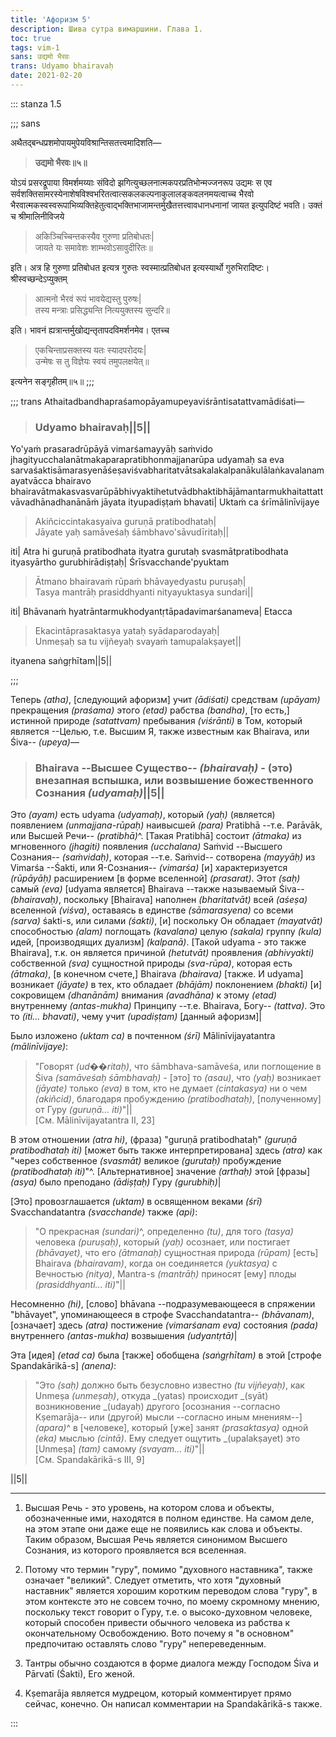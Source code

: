 ```yaml
---
title: 'Афоризм 5'
description: Шива сутра вимаршини. Глава 1.
toc: true
tags: vim-1
sans: उद्यमो भैरवः
trans: Udyamo bhairavaḥ
date: 2021-02-20
---
```


::: stanza 1.5


;;; sans

अथैतद्बन्धप्रशमोपायमुपेयविश्रान्तिसतत्त्वमादिशति—


> **उद्यमो भैरवः॥५॥**


योऽयं प्रसरद्रूपाया विमर्शमय्याः संविदो झगित्युच्छलनात्मकपरप्रतिभोन्मज्जनरूप उद्यमः स एव सर्वशक्तिसामरस्येनाशेषविश्वभरितत्वात्सकलकल्पनाकुलालङ्कवलनमयत्वाच्च भैरवो भैरवात्मकस्वस्वरूपाभिव्यक्तिहेतुत्वाद्भक्तिभाजामन्तर्मुखैतत्तत्त्वावधानधनानां जायत इत्युपदिष्टं भवति। उक्तं च श्रीमालिनीविजये

>अकिञ्चिच्चिन्तकस्यैव गुरुणा प्रतिबोधतः|    
जायते यः समावेशः शाम्भवोऽसावुदीरितः॥

इति। अत्र हि गुरुणा प्रतिबोधत इत्यत्र गुरुतः स्वस्मात्प्रतिबोधत इत्यस्यार्थो गुरुभिरादिष्टः। श्रीस्वच्छन्देऽप्युक्तम्

>आत्मनो भैरवं रूपं भावयेद्यस्तु पुरुषः|    
तस्य मन्त्राः प्रसिद्ध्यन्ति नित्ययुक्तस्य सुन्दरि॥

इति। भावनं ह्यत्रान्तर्मुखोद्यन्तृतापदविमर्शनमेव। एतच्च

>एकचिन्ताप्रसक्तस्य यतः स्यादपरोदयः|    
उन्मेषः स तु विज्ञेयः स्वयं तमुपलक्षयेत्॥

इत्यनेन सङ्गृहीतम्॥५॥
;;;


;;; trans
Athaitadbandhapraśamopāyamupeyaviśrāntisatattvamādiśati—


>### Udyamo bhairavaḥ||5||


Yo'yaṁ prasaradrūpāyā vimarśamayyāḥ saṁvido jhagityucchalanātmakaparapratibhonmajjanarūpa udyamaḥ sa eva sarvaśaktisāmarasyenāśeṣaviśvabharitatvātsakalakalpanākulālaṅkavalanamayatvācca bhairavo bhairavātmakasvasvarūpābhivyaktihetutvādbhaktibhājāmantarmukhaitattattvāvadhānadhanānāṁ jāyata ityupadiṣṭaṁ bhavati| Uktaṁ ca śrīmālinīvijaye

>Akiñciccintakasyaiva guruṇā pratibodhataḥ|    
Jāyate yaḥ samāveśaḥ śāmbhavo'sāvudīritaḥ||

iti| Atra hi guruṇā pratibodhata ityatra gurutaḥ svasmātpratibodhata ityasyārtho gurubhirādiṣṭaḥ| Śrīsvacchande'pyuktam

>Ātmano bhairavaṁ rūpaṁ bhāvayedyastu puruṣaḥ|    
Tasya mantrāḥ prasiddhyanti nityayuktasya sundari||

iti| Bhāvanaṁ hyatrāntarmukhodyantṛtāpadavimarśanameva| Etacca

>Ekacintāprasaktasya yataḥ syādaparodayaḥ|    
Unmeṣaḥ sa tu vijñeyaḥ svayaṁ tamupalakṣayet||

ityanena saṅgṛhītam||5||

;;; 




Теперь _(atha)_, [следующий афоризм] учит _(ādiśati)_ средствам _(upāyam)_ прекращения _(praśama)_ этого _(etad)_ рабства _(bandha)_, [то есть,] истинной природе _(satattvam)_ пребывания _(viśrānti)_ в Том, который является --Целью, т.е. Высшим Я, также известным как Bhairava, или Śiva-- _(upeya)_—


>### Bhairava --Высшее Существо-- _(bhairavaḥ)_ - (это) внезапная вспышка, или возвышение божественного Сознания _(udyamaḥ)_||5||


Это _(ayam)_ есть udyama _(udyamaḥ)_, который _(yaḥ)_ (является) появлением _(unmajjana-rūpaḥ)_ наивысшей _(para)_ Pratibhā --т.е. Parāvāk, или Высшей Речи-- _(pratibhā)_^. [Такая Pratibhā] состоит _(ātmaka)_ из мгновенного _(jhagiti)_ появления _(ucchalana)_ Saṁvid --Высшего Сознания-- _(saṁvidaḥ)_, которая --т.е. Saṁvid-- сотворена _(mayyāḥ)_ из Vimarśa --Śakti, или Я-Сознания-- _(vimarśa)_ [и] характеризуется _(rūpāyāḥ)_ расширением [в форме вселенной] _(prasarat)_. Этот _(saḥ)_ самый _(eva)_ [udyama является] Bhairava --также называемый Śiva-- _(bhairavaḥ)_, поскольку [Bhairava] наполнен _(bharitatvāt)_ всей _(aśeṣa)_ вселенной _(viśva)_, оставаясь в единстве _(sāmarasyena)_ со всеми _(sarva)_ śakti-s, или силами _(śakti)_, [и] поскольку Он обладает _(mayatvāt)_ способностью _(alam)_ поглощать _(kavalana)_ целую _(sakala)_ группу _(kula)_ идей, [производящих дуализм] _(kalpanā)_. [Такой udyama - это также Bhairava], т.к. он является причиной _(hetutvāt)_ проявления _(abhivyakti)_ собственной _(sva)_ сущностной природы _(sva-rūpa)_, которая есть _(ātmaka)_, [в конечном счете,] Bhairava _(bhairava)_ [также. И udyama] возникает _(jāyate)_ в тех, кто обладает _(bhājām)_ поклонением _(bhakti)_ [и] сокровищем _(dhanānām)_ внимания _(avadhāna)_ к этому _(etad)_ внутреннему _(antas-mukha)_ Принципу --т.е. Bhairava, Богу-- _(tattva)_. Это то _(iti... bhavati)_, чему учит _(upadiṣṭam)_ [данный афоризм]|

Было изложено _(uktam ca)_ в почтенном _(śrī)_ Mālinīvijayatantra _(mālinīvijaye)_:

>"Говорят _(ud��ritaḥ)_, что śāmbhava-samāveśa, или поглощение в Śiva _(samāveśaḥ śāmbhavaḥ)_ - [это] то _(asau)_, что _(yaḥ)_ возникает _(jāyate)_ только _(eva)_ в том, кто не думает _(cintakasya)_ ни о чем _(akiñcid)_, благодаря пробуждению _(pratibodhataḥ)_, [полученному] от Гуру _(guruṇā... iti)_"||    
[См. Mālinīvijayatantra II, 23]

В этом отношении _(atra hi)_, (фраза) "guruṇā pratibodhataḥ" _(guruṇā pratibodhataḥ iti)_ [может быть также интерпретирована] здесь _(atra)_ как "через собственное _(svasmāt)_ великое _(gurutaḥ)_ пробуждение _(pratibodhataḥ iti)_"^. [Альтернативное] значение _(arthaḥ)_ этой [фразы] _(asya)_ было преподано _(ādiṣṭaḥ)_ Гуру _(gurubhiḥ)_|

[Это] провозглашается _(uktam)_ в освященном веками _(śrī)_ Svacchandatantra _(svacchande)_ также _(api)_:

>"О прекрасная _(sundari)_^, определенно _(tu)_, для того _(tasya)_ человека _(puruṣaḥ)_, который _(yaḥ)_ осознает, или постигает _(bhāvayet)_, что его _(ātmanaḥ)_ сущностная природа _(rūpam)_ [есть] Bhairava _(bhairavam)_, когда он соединяется _(yuktasya)_ с Вечностью _(nitya)_, Mantra-s _(mantrāḥ)_ приносят [ему] плоды _(prasiddhyanti... iti)_"||

Несомненно _(hi)_, [слово] bhāvana --подразумевающееся в спряжении "bhāvayet", упоминающееся в строфе Svacchandatantra-- _(bhāvanam)_, [означает] здесь _(atra)_ постижение _(vimarśanam eva)_ состояния _(pada)_ внутреннего _(antas-mukha)_ возвышения _(udyantṛtā)_|

Эта [идея] _(etad ca)_ была [также] обобщена _(saṅgṛhītam)_ в этой [строфе Spandakārikā-s] _(anena)_:

>"Это _(saḥ)_ должно быть безусловно известно _(tu vijñeyaḥ)_, как Unmeṣa _(unmeṣaḥ)_, откуда _(yatas) происходит _(syāt) возникновение _(udayaḥ)  другого [осознания --согласно Kṣemarāja-- или (другой) мысли --согласно иным мнениям--] _(apara)_^ в [человеке], который [уже] занят _(prasaktasya)_ одной _(eka)_ мыслью _(cintā)_. Ему следует ощутить _(upalakṣayet) это [Unmeṣa] _(tam)_ самому _(svayam... iti)_"||    
[См. Spandakārikā-s III, 9]

||5||


------

1.  Высшая Речь - это уровень, на котором слова и объекты, обозначенные ими, находятся в полном единстве. На самом деле, на этом этапе они даже еще не появились как слова и объекты. Таким образом, Высшая Речь является синонимом Высшего Сознания, из которого проявляется вся вселенная.

2.  Потому что термин "гуру", помимо "духовного наставника", также означает "великий". Следует отметить, что хотя "духовный наставник" является хорошим коротким переводом слова "гуру", в этом контексте это не совсем точно, по моему скромному мнению, поскольку текст говорит о Гуру, т.е. о высоко-духовном человеке, который способен привести обычного человека из рабства к окончательному Освобождению. Вото почему я "в основном" предпочитаю оставлять слово "гуру" непереведенным.

3.  Тантры обычно создаются в форме диалога между Господом Śiva и Pārvatī (Śakti), Его женой.

4. Kṣemarāja является мудрецом, который комментирует прямо сейчас, конечно. Он написал комментарии на Spandakārikā-s также.

::: 
